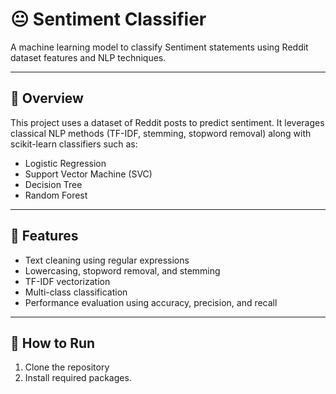# 😐 Sentiment Classifier

A machine learning model to classify Sentiment statements using Reddit dataset features and NLP techniques.

---

## 📄 Overview

This project uses a dataset of Reddit posts to predict sentiment. It leverages classical NLP methods (TF-IDF, stemming, stopword removal) along with scikit-learn classifiers such as:

- Logistic Regression
- Support Vector Machine (SVC)
- Decision Tree
- Random Forest

---

## 🧪 Features

- Text cleaning using regular expressions
- Lowercasing, stopword removal, and stemming
- TF-IDF vectorization
- Multi-class classification
- Performance evaluation using accuracy, precision, and recall

---


## 🚀 How to Run

1. Clone the repository
2. Install required packages.
